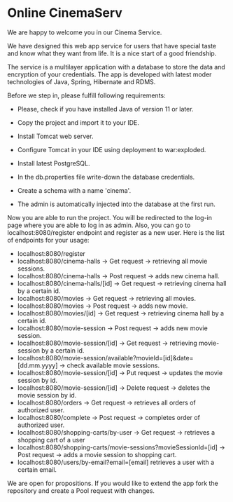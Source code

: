 # Online CinemaServ

We are happy to welcome you in our Cinema Service.

We have designed this web app service for users that have special taste and 
know what they want from life. It is a nice start of a good friendship.

The service is a multilayer application with a database to store the data and encryption of your credentials.
The app is developed with latest moder technologies of Java, Spring, Hibernate and RDMS.

Before we step in, please fulfill following requirements:
- Please, check if you have installed Java of version 11 or later.

- Copy the project and import it to your IDE.
- Install Tomcat web server. 
- Configure Tomcat in your IDE using deployment to war:exploded.
- Install latest PostgreSQL. 
- In the db.properties file write-down the database credentials.
- Create a schema with a name 'cinema'.
- The admin is automatically injected into the database at the first run.

Now you are able to run the project. You will be redirected to the log-in page where you are able to log in as admin.
Also, you can go to localhost:8080/register endpoint and register as a new user.
Here is the list of endpoints for your usage:
- localhost:8080/register
- localhost:8080/cinema-halls -> Get request -> retrieving all movie sessions.
- localhost:8080/cinema-halls -> Post request -> adds new cinema hall.
- localhost:8080/cinema-halls/[id] -> Get request -> retrieving cinema hall by a certain id.
- localhost:8080/movies ->  Get request -> retrieving all movies.
- localhost:8080/movies -> Post request -> adds new movie.
- localhost:8080/movies/[id] -> Get request -> retrieving cinema hall by a certain id.
- localhost:8080/movie-session -> Post request -> adds new movie session. 
- localhost:8080/movie-session/[id] -> Get request -> retrieving movie-session by a certain id.
- localhost:8080/movie-session/available?movieId=[id]&date=[dd.mm.yyyy] -> check available movie sessions.
- localhost:8080/movie-session/[id] -> Put request -> updates the movie session by id.
- localhost:8080/movie-session/[id] -> Delete request -> deletes the movie session by id.
- localhost:8080/orders -> Get request -> retrieves all orders of authorized user. 
- localhost:8080/complete -> Post request -> completes order of authorized user. 
- localhost:8080/shopping-carts/by-user -> Get request -> retrieves a shopping cart of a user 
- localhost:8080/shopping-carts/movie-sessions?movieSessionId=[id] -> Post request -> adds a movie session to shopping cart.
- localhost:8080/users/by-email?email=[email] retrieves a user with a certain email.

We are open for propositions. If you would like to extend the app fork the repository and create a Pool request with changes.

